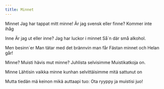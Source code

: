 ```yaml
---
title: Minnet
---
```


Minnet
Jag har tappat mitt minne!
Är jag svensk eller finne?
Kommer inte ihåg

Inne
Är jag ut eller inne?
Jag har luckor i minnet
Så´n där små alkohol.

Men besinn´er
Man tätar med det brännvin
man får
Fästan minnet och Helan går!

Minne?
Muisti hävis mut minne?
Juhlista selvisimme
Muistikatkoja on.

Minne
Lähtisin vaikka minne
kunhan selvittäisimme
mitä sattunut on

Mutta tiedän 
mä keinon mikä auttaapi tuo:
Ota ryyppy ja muistisi juo!

